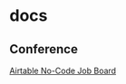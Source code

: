 # docs

## Conference

[Airtable No-Code Job Board](https://github.com/ryanohoro/docs/blob/main/conference/airtable_job_board.md)
